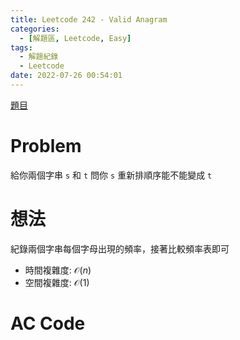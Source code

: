 ```yaml
---
title: Leetcode 242 - Valid Anagram
categories:
  - [解題區, Leetcode, Easy]
tags:
  - 解題紀錄
  - Leetcode
date: 2022-07-26 00:54:01
---
```


[題目](https://leetcode.com/problems/valid-anagram/)

# Problem
給你兩個字串 `s` 和 `t` 問你 `s` 重新排順序能不能變成 `t`

# 想法

紀錄兩個字串每個字母出現的頻率，接著比較頻率表即可

- 時間複雜度: $\mathcal{O}(n)$
- 空間複雜度: $\mathcal{O}(1)$

# AC Code

<script src="https://emgithub.com/embed.js?target=https%3A%2F%2Fgithub.com%2Froy4801%2Fsolved_problems%2Fblob%2Fmaster%2Fleetcode%2F242.cpp%23L17-L30&style=github&showBorder=on&showLineNumbers=on&showFileMeta=on&showCopy=on"></script>

